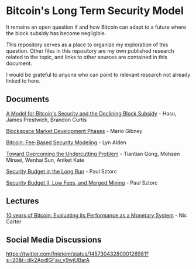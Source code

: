# Bitcoin's Long Term Security Model

It remains an open question if and how Bitcoin can adapt to a future where the block subsidy has become negligible.

This repository serves as a place to organize my exploration of this question. Other files in this repository are my own published research related to the topic, and links to other sources are contained in this document.

I would be grateful to anyone who can point to relevant research not already linked to here.


## Documents

[A Model for Bitcoin's Security and the Declining Block Subsidy](https://uncommoncore.co/wp-content/uploads/2019/10/A-model-for-Bitcoins-security-and-the-declining-block-subsidy-v1.06.pdf) - Hasu, James Prestwich, Brandon Curtis

[Blockspace Market Development Phases](https://github.com/MarioGibney/bitcoin-security-research/blob/main/Blockspace%20Market%20Development%20Phases.md) - Mario Gibney

[Bitcoin: Fee-Based Security Modeling](https://www.lynalden.com/bitcoin-security-modeling/) - Lyn Alden

[Toward Overcoming the Undercutting Problem](https://arxiv.org/abs/2007.11480) - Tiantian Gong, Mohsen Minaei, Wenhai Sun, Aniket Kate

[Security Budget in the Long Run](https://www.truthcoin.info/blog/security-budget/) - Paul Sztorc

[Security Budget II, Low Fees, and Merged Mining](https://www.truthcoin.info/blog/security-budget-ii-mm/) - Paul Sztorc

## Lectures

[10 years of Bitcoin: Evaluating its Performance as a Monetary System](https://youtu.be/AyOyNF-bCkA) - Nic Carter


## Social Media Discussions

https://twitter.com/fnietom/status/1457304328000126981?s=20&t=dik2ApdlGFau_y9wjUBarA


